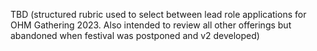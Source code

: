 TBD (structured rubric used to select between lead role applications for OHM Gathering 2023. Also intended to review all other offerings but abandoned when festival was postponed and v2 developed)
